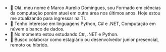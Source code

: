 - 👋 Olá, meu nome é Marco Aurelio Domingues, sou Formado em ciências da computação porém atuei em outra área nos últimos anos. Hoje estou me atualizando para ingressar na TI.
- 👀 Tenho interesse em linguagens Python, C# e .NET, Computação em núvem e banco de dados.
- 🌱 No momento estou estudando C#, .NET e Python. 
- 💞️ Busco colaborar como estagiário ou desenvolvedor junior presencial, remoto ou híbrido.

<!---
MarcoAurelioDomingues/MarcoAurelioDomingues is a ✨ special ✨ repository because its `README.md` (this file) appears on your GitHub profile.
You can click the Preview link to take a look at your changes.
--->
